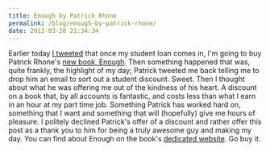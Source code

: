 ```yaml
---
title: Enough by Patrick Rhone
permalink: /blog/enough-by-patrick-rhone/
date: 2012-03-20 21:34:34
---
```


Earlier today [I tweeted](https://twitter.com/#!/rmlewisuk/status/182102254269116416) that once my student loan comes in, I'm going to buy Patrick Rhone's [new book, Enough](http://www.enoughbook.com/). Then something happened that was, quite frankly, the highlight of my day; Patrick tweeted me back telling me to drop him an email to sort out a student discount. Sweet. Then I thought about what he was offering me out of the kindness of his heart. A discount on a book that, by all accounts is fantastic, and costs less than what I earn in an hour at my part time job. Something Patrick has worked hard on, something that I want and something that will (hopefully) give me hours of pleasure. I politely declined Patrick's offer of a discount and rather offer this post as a thank you to him for being a truly awesome guy and making my day. You can find about Enough on the book's [dedicated website](http://www.enoughbook.com/). Go buy it.